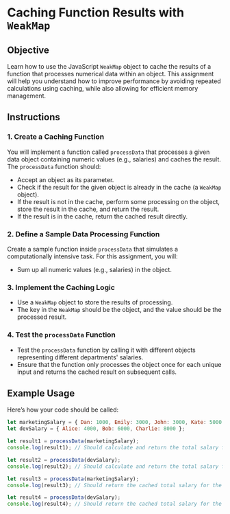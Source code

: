 # Caching Function Results with `WeakMap`

## Objective

Learn how to use the JavaScript `WeakMap` object to cache the results of a function that processes numerical data within an object. This assignment will help you understand how to improve performance by avoiding repeated calculations using caching, while also allowing for efficient memory management.

## Instructions

### 1. Create a Caching Function

You will implement a function called `processData` that processes a given data object containing numeric values (e.g., salaries) and caches the result. The `processData` function should:

- Accept an object as its parameter.
- Check if the result for the given object is already in the cache (a `WeakMap` object).
- If the result is not in the cache, perform some processing on the object, store the result in the cache, and return the result.
- If the result is in the cache, return the cached result directly.

### 2. Define a Sample Data Processing Function

Create a sample function inside `processData` that simulates a computationally intensive task. For this assignment, you will:

- Sum up all numeric values (e.g., salaries) in the object.

### 3. Implement the Caching Logic

- Use a `WeakMap` object to store the results of processing.
- The key in the `WeakMap` should be the object, and the value should be the processed result.

### 4. Test the `processData` Function

- Test the `processData` function by calling it with different objects representing different departments' salaries.
- Ensure that the function only processes the object once for each unique input and returns the cached result on subsequent calls.

## Example Usage

Here’s how your code should be called:

```javascript
let marketingSalary = { Dan: 1000, Emily: 3000, John: 3000, Kate: 5000 };
let devSalary = { Alice: 4000, Bob: 6000, Charlie: 8000 };

let result1 = processData(marketingSalary);
console.log(result1); // Should calculate and return the total salary for the marketing department

let result2 = processData(devSalary);
console.log(result2); // Should calculate and return the total salary for the development department

let result3 = processData(marketingSalary);
console.log(result3); // Should return the cached total salary for the marketing department

let result4 = processData(devSalary);
console.log(result4); // Should return the cached total salary for the development department
```
